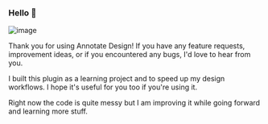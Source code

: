 ### Hello 👋

![image](https://user-images.githubusercontent.com/26893945/217225225-4e959688-ea9e-4876-9539-cc9cb0b82b01.png)

Thank you for using Annotate Design! If you have any feature requests, improvement ideas, or if you encountered any bugs, I'd love to hear from you.

I built this plugin as a learning project and to speed up my design workflows. I hope it's useful for you too if you're using it.

Right now the code is quite messy but I am improving it while going forward and learning more stuff.
